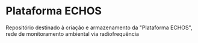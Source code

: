 # Plataforma ECHOS
Repositório destinado à criação e armazenamento da "Plataforma ECHOS", rede de monitoramento ambiental via radiofrequência
